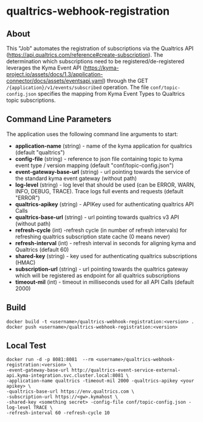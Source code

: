 # qualtrics-webhook-registration

## About

This "Job" automates the registration of subscriptions via the Qualtrics API (https://api.qualtrics.com/reference#create-subscription). The determination which subscriptions need to be registered/de-registered leverages the Kyma Event API (https://kyma-project.io/assets/docs/1.3/application-connector/docs/assets/eventsapi.yaml) through the GET `/{application}/v1/events/subscribed` operation. The file `conf/topic-config.json` specifies the mapping from Kyma Event Types to Qualtrics topic subscriptions.

## Command Line Parameters

The application uses the following command line arguments to start: 


  - **application-name** (string) - name of the kyma application for qualtrics (default "qualtrics")
  - **config-file** (string) - reference to json file containing topic to kyma event type / version mapping (default "conf/topic-config.json")
  - **event-gateway-base-url** (string) - url pointing towards the service of the standard kyma event gateway (without path)
  - **log-level** (string) - log level that should be used (can be ERROR, WARN, INFO, DEBUG, TRACE). Trace logs full events and requests  (default "ERROR")
  - **qualtrics-apikey** (string) - APIKey used for authenticating qualtrics API Calls
  - **qualtrics-base-url** (string) - url pointing towards qualtrics v3 API (without path)
  - **refresh-cycle** (int) -refresh cycle (in number of refresh intervals) for refreshing qualtrics subscription state cache (0 means never)
  - **refresh-interval** (int) - refresh interval in seconds for aligning kyma and Qualtrics (default 60)
  - **shared-key** (string) - key used for authenticating qualtrics subscriptions (HMAC)
  - **subscription-url** (string) - url pointing towards the qualtrics gateway which will be registered as endpoint for all qualtrics subscriptions
  - **timeout-mil** (int) - timeout in milliseconds used for all API Calls  (default 2000)


## Build

```
docker build -t <username>/qualtrics-webhook-registration:<version> .
docker push <username>/qualtrics-webhook-registration:<version>
```

## Local Test

```
docker run -d -p 8081:8081  --rm <username>/qualtrics-webhook-registration:<version> \
-event-gateway-base-url http://qualtrics-event-service-external-api.kyma-integration.svc.cluster.local:8081 \
-application-name qualtrics -timeout-mil 2000 -qualtrics-apikey <your apikey> \
-qualtrics-base-url https://env.qualtrics.com \
-subscription-url https://<gw>.kymahost \
-shared-key <something secret> -config-file conf/topic-config.json -log-level TRACE \
-refresh-interval 60 -refresh-cycle 10
```



